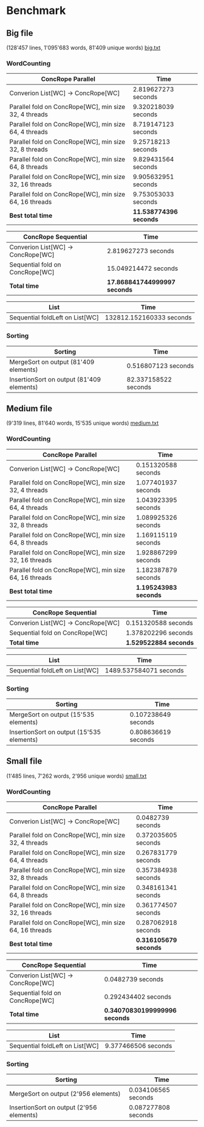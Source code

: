 # Benchmark

## Big file
(128'457 lines, 1'095'683 words, 81'409 unique words) [big.txt](http://norvig.com/big.txt)

### WordCounting

ConcRope Parallel  |  Time
--|--
Converion List[WC] -> ConcRope[WC]  | 2.819627273 seconds
Parallel fold on ConcRope[WC], min size 32, 4 threads   | 9.320218039 seconds
Parallel fold on ConcRope[WC], min size 64, 4 threads  | 8.719147123 seconds
Parallel fold on ConcRope[WC], min size 32, 8 threads  | 9.25718213 seconds
Parallel fold on ConcRope[WC], min size 64, 8 threads  | 9.829431564 seconds
Parallel fold on ConcRope[WC], min size 32, 16 threads  | 9.905632951 seconds
Parallel fold on ConcRope[WC], min size 64, 16 threads  | 9.753053033 seconds
**Best total time**  | **11.538774396 seconds**

ConcRope Sequential  |  Time
--|--
Converion List[WC] -> ConcRope[WC]  |  2.819627273 seconds
Sequential fold on ConcRope[WC]  | 15.049214472 seconds
**Total time**  | **17.868841744999997 seconds**

List  |  Time
--|--
Sequential foldLeft on List[WC]  |  132812.152160333 seconds

### Sorting

Sorting  |  Time
--|--
MergeSort on output (81'409 elements)  |  0.516807123 seconds
InsertionSort on output (81'409 elements)  |  82.337158522 seconds

## Medium file
(9'319 lines, 81'640 words, 15'535 unique words) [medium.txt](http://www.gutenberg.org/files/49022/49022-0.txt)

### WordCounting

ConcRope Parallel  |  Time
--|--
Converion List[WC] -> ConcRope[WC]  | 0.151320588 seconds
Parallel fold on ConcRope[WC], min size 32, 4 threads   | 1.077401937 seconds
Parallel fold on ConcRope[WC], min size 64, 4 threads  | 1.043923395 seconds
Parallel fold on ConcRope[WC], min size 32, 8 threads  | 1.089925326 seconds
Parallel fold on ConcRope[WC], min size 64, 8 threads  | 1.169115119 seconds
Parallel fold on ConcRope[WC], min size 32, 16 threads  | 1.928867299 seconds
Parallel fold on ConcRope[WC], min size 64, 16 threads  | 1.182387879 seconds
**Best total time**  | **1.195243983 seconds**

ConcRope Sequential  |  Time
--|--
Converion List[WC] -> ConcRope[WC]  |  0.151320588 seconds
Sequential fold on ConcRope[WC]  | 1.378202296 seconds
**Total time**  | **1.529522884 seconds**

List  |  Time
--|--
Sequential foldLeft on List[WC]  |  1489.537584071 seconds

### Sorting

Sorting  |  Time
--|--
MergeSort on output (15'535 elements)  |  0.107238649 seconds
InsertionSort on output (15'535 elements)  |  0.808636619 seconds

## Small file
(1'485 lines, 7'262 words, 2'956 unique words) [small.txt](http://www.gutenberg.org/files/46162/46162-0.txt)

### WordCounting

ConcRope Parallel  |  Time
--|--
Converion List[WC] -> ConcRope[WC]  | 0.0482739 seconds
Parallel fold on ConcRope[WC], min size 32, 4 threads   | 0.372035605 seconds
Parallel fold on ConcRope[WC], min size 64, 4 threads  | 0.267831779 seconds
Parallel fold on ConcRope[WC], min size 32, 8 threads  | 0.357384938 seconds
Parallel fold on ConcRope[WC], min size 64, 8 threads  | 0.348161341 seconds
Parallel fold on ConcRope[WC], min size 32, 16 threads  | 0.361774507 seconds
Parallel fold on ConcRope[WC], min size 64, 16 threads  | 0.287062918 seconds
**Best total time**  | **0.316105679 seconds**

ConcRope Sequential  |  Time
--|--
Converion List[WC] -> ConcRope[WC]  |  0.0482739 seconds
Sequential fold on ConcRope[WC]  | 0.292434402 seconds
**Total time**  | **0.34070830199999996 seconds**

List  |  Time
--|--
Sequential foldLeft on List[WC]  |  9.377466506 seconds

### Sorting

Sorting  |  Time
--|--
MergeSort on output (2'956 elements)  |  0.034106565 seconds
InsertionSort on output (2'956 elements)  |  0.087277808 seconds
